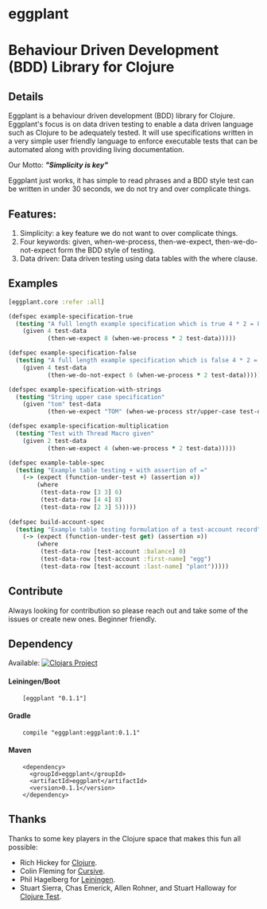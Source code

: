 # eggplant 
# Behaviour Driven Development (BDD) Library for Clojure

## Details

Eggplant is a behaviour driven development (BDD) library for Clojure. Eggplant's focus is on data driven testing to enable a data driven language such as Clojure to be adequately tested. It will use specifications written in a very simple user friendly language to enforce executable tests that can be automated along with providing living documentation. 

Our Motto: **_"Simplicity is key"_**

Eggplant just works, it has simple to read phrases and a BDD style test can be written in under 30 seconds, we do not try and over complicate things.


## Features: 
1. Simplicity: a key feature we do not want to over complicate things.
2. Four keywords: given, when-we-process, then-we-expect, then-we-do-not-expect form the BDD style of testing. 
3. Data driven: Data driven testing using data tables with the where clause. 
 
## Examples

``` clojure
[eggplant.core :refer :all]

(defspec example-specification-true
  (testing "A full length example specification which is true 4 * 2 = 8"
    (given 4 test-data
           (then-we-expect 8 (when-we-process * 2 test-data)))))

(defspec example-specification-false
  (testing "A full length example specification which is false 4 * 2 = 6 ! False"
    (given 4 test-data
           (then-we-do-not-expect 6 (when-we-process * 2 test-data)))))

(defspec example-specification-with-strings
  (testing "String upper case specification"
    (given "tom" test-data
           (then-we-expect "TOM" (when-we-process str/upper-case test-data)))))

(defspec example-specification-multiplication
  (testing "Test with Thread Macro given"
    (given 2 test-data
           (then-we-expect 4 (when-we-process * 2 test-data)))))

(defspec example-table-spec
  (testing "Example table testing + with assertion of ="
    (-> (expect (function-under-test +) (assertion =))
        (where
         (test-data-row [3 3] 6)
         (test-data-row [4 4] 8)
         (test-data-row [2 3] 5)))))
         
(defspec build-account-spec
  (testing "Example table testing formulation of a test-account record"
    (-> (expect (function-under-test get) (assertion =))
        (where
         (test-data-row [test-account :balance] 0)
         (test-data-row [test-account :first-name] "egg")
         (test-data-row [test-account :last-name] "plant")))))


```
## Contribute

Always looking for contribution so please reach out and take some of the issues or create new ones. Beginner friendly.
 
## Dependency

Available: [![Clojars Project](https://img.shields.io/clojars/v/eggplant.svg)](https://clojars.org/eggplant)

#### Leiningen/Boot
``` 
    [eggplant "0.1.1"] 
```
#### Gradle  
```
    compile "eggplant:eggplant:0.1.1"
```
#### Maven  
```
    <dependency>
      <groupId>eggplant</groupId>
      <artifactId>eggplant</artifactId>
      <version>0.1.1</version>
    </dependency>
```
 
## Thanks

Thanks to some key players in the Clojure space that makes this fun all possible: 
 
- Rich Hickey for [Clojure](http://clojure.org).
- Colin Fleming for [Cursive](https://cursiveclojure.com).
- Phil Hagelberg for [Leiningen](http://leiningen.org).
- Stuart Sierra, Chas Emerick, Allen Rohner, and Stuart Halloway for [Clojure Test](https://clojure.github.io/clojure/clojure.test-api.html).

